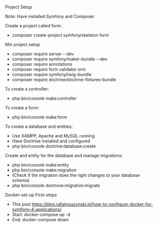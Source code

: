 Project Setup

Note: Have installed Symfony and Composer

Create a project called form:
- composer create-project symfony/skeleton form

Min project setup
- composer require server --dev
- composer require symfony/maker-bundle --dev
- composer require annotations
- composer require form validator orm
- composer require symfony/twig-bundle
- composer require doctrine/doctrine-fixtures-bundle

To create a controller:
- php bin/console make:controller

To create a form:
- php bin/console make:form

To create a database and entities:
- Use XAMPP, Apache and MySQL running
- Have Doctrine installed and configured
- php bin/console doctrine:database:create

Create and entity for the database and manage migrations:
- php bin/console make:entity
- php bin/console make:migration
- (Check if the migration does the right changes to your database schema)
- php bin/console doctrone:migration:migrate

Docker-set-up First-steps
- This post https://blog.rafalmuszynski.pl/how-to-configure-docker-for-symfony-4-applications/
- Start: docker-compose up -d
- End: docker-compose down
